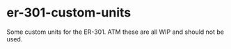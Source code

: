 # er-301-custom-units
Some custom units for the ER-301. ATM these are all WIP and should not be used.
